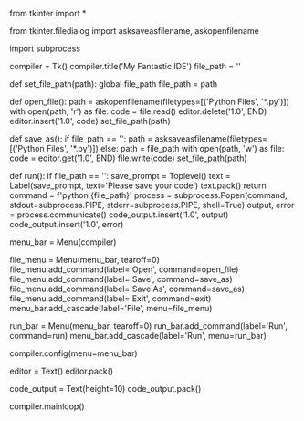 from tkinter import *

from tkinter.filedialog import asksaveasfilename, askopenfilename

import subprocess

compiler = Tk()
compiler.title('My Fantastic IDE')
file_path = ''


def set_file_path(path):
    global file_path
    file_path = path


def open_file():
    path = askopenfilename(filetypes=[('Python Files', '*.py')])
    with open(path, 'r') as file:
        code = file.read()
        editor.delete('1.0', END)
        editor.insert('1.0', code)
        set_file_path(path)


def save_as():
    if file_path == '':
        path = asksaveasfilename(filetypes=[('Python Files', '*.py')])
    else:
        path = file_path
    with open(path, 'w') as file:
        code = editor.get('1.0', END)
        file.write(code)
        set_file_path(path)


def run():
    if file_path == '':
        save_prompt = Toplevel()
        text = Label(save_prompt, text='Please save your code')
        text.pack()
        return
    command = f'python {file_path}'
    process = subprocess.Popen(command, stdout=subprocess.PIPE, stderr=subprocess.PIPE, shell=True)
    output, error = process.communicate()
    code_output.insert('1.0', output)
    code_output.insert('1.0',  error)


menu_bar = Menu(compiler)

file_menu = Menu(menu_bar, tearoff=0)
file_menu.add_command(label='Open', command=open_file)
file_menu.add_command(label='Save', command=save_as)
file_menu.add_command(label='Save As', command=save_as)
file_menu.add_command(label='Exit', command=exit)
menu_bar.add_cascade(label='File', menu=file_menu)

run_bar = Menu(menu_bar, tearoff=0)
run_bar.add_command(label='Run', command=run)
menu_bar.add_cascade(label='Run', menu=run_bar)

compiler.config(menu=menu_bar)

editor = Text()
editor.pack()

code_output = Text(height=10)
code_output.pack()

compiler.mainloop()
